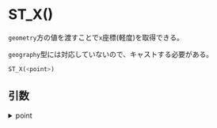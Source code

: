 # ST_X()

`geometry`方の値を渡すことで`x`座標(軽度)を取得できる。

`geography`型には対応していないので、キャストする必要がある。

```sql
ST_X(<point>)
```

## 引数

<details><summary>point</summary>
</details>
